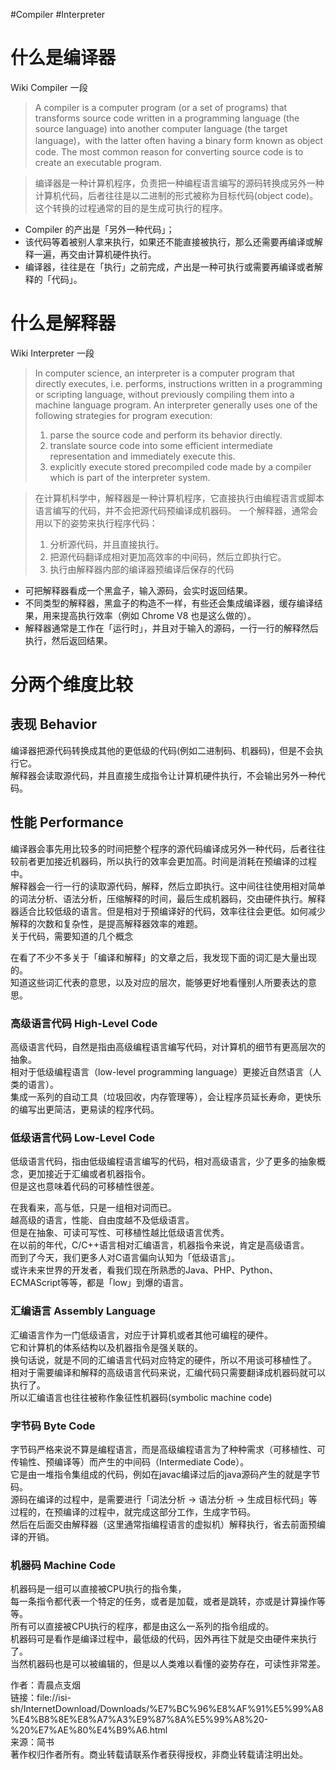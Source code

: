 #Compiler #Interpreter 

# 什么是编译器

Wiki Compiler 一段

> A compiler is a computer program (or a set of programs) that transforms source code written in a programming language (the source language) into another computer language (the target language)，with the latter often having a binary form known as object code. 
> The most common reason for converting source code is to create an executable program.

> 编译器是一种计算机程序，负责把一种编程语言编写的源码转换成另外一种计算机代码，后者往往是以二进制的形式被称为目标代码(object code)。
> 这个转换的过程通常的目的是生成可执行的程序。  

- Compiler 的产出是「另外一种代码」；
- 该代码等着被别人拿来执行，如果还不能直接被执行，那么还需要再编译或解释一遍，再交由计算机硬件执行。  
- 编译器，往往是在「执行」之前完成，产出是一种可执行或需要再编译或者解释的「代码」。

# 什么是解释器
Wiki Interpreter 一段

>In computer science, an interpreter is a computer program that directly executes, i.e. performs, instructions written in a programming or scripting language, without previously compiling them into a machine language program. An interpreter generally uses one of the following strategies for program execution:  
>1. parse the source code and perform its behavior directly.  
>2. translate source code into some efficient intermediate representation and immediately execute this.  
>3. explicitly execute stored precompiled code made by a compiler which is part of the interpreter system.

> 在计算机科学中，解释器是一种计算机程序，它直接执行由编程语言或脚本语言编写的代码，并不会把源代码预编译成机器码。
> 一个解释器，通常会用以下的姿势来执行程序代码：  
> 1. 分析源代码，并且直接执行。  
> 2. 把源代码翻译成相对更加高效率的中间码，然后立即执行它。  
> 3. 执行由解释器内部的编译器预编译后保存的代码  

- 可把解释器看成一个黑盒子，输入源码，会实时返回结果。  
- 不同类型的解释器，黑盒子的构造不一样，有些还会集成编译器，缓存编译结果，用来提高执行效率（例如 Chrome V8 也是这么做的）。  
- 解释器通常是工作在「运行时」，并且对于输入的源码，一行一行的解释然后执行，然后返回结果。

# 分两个维度比较

## 表现 Behavior

编译器把源代码转换成其他的更低级的代码(例如二进制码、机器码)，但是不会执行它。  
解释器会读取源代码，并且直接生成指令让计算机硬件执行，不会输出另外一种代码。

## 性能 Performance

编译器会事先用比较多的时间把整个程序的源代码编译成另外一种代码，后者往往较前者更加接近机器码，所以执行的效率会更加高。时间是消耗在预编译的过程中。  
解释器会一行一行的读取源代码，解释，然后立即执行。这中间往往使用相对简单的词法分析、语法分析，压缩解释的时间，最后生成机器码，交由硬件执行。解释器适合比较低级的语言。但是相对于预编译好的代码，效率往往会更低。如何减少解释的次数和复杂性，是提高解释器效率的难题。  
关于代码，需要知道的几个概念

在看了不少不多关于「编译和解释」的文章之后，我发现下面的词汇是大量出现的。  
知道这些词汇代表的意思，以及对应的层次，能够更好地看懂别人所要表达的意思。

### 高级语言代码 High-Level Code

高级语言代码，自然是指由高级编程语言编写代码，对计算机的细节有更高层次的抽象。  
相对于低级编程语言（low-level programming language）更接近自然语言（人类的语言）。  
集成一系列的自动工具（垃圾回收，内存管理等），会让程序员延长寿命，更快乐的编写出更简洁，更易读的程序代码。

### 低级语言代码 Low-Level Code

低级语言代码，指由低级编程语言编写的代码，相对高级语言，少了更多的抽象概念，更加接近于汇编或者机器指令。  
但是这也意味着代码的可移植性很差。

在我看来，高与低，只是一组相对词而已。  
越高级的语言，性能、自由度越不及低级语言。  
但是在抽象、可读可写性、可移植性越比低级语言优秀。  
在以前的年代，C/C++语言相对汇编语言，机器指令来说，肯定是高级语言。  
而到了今天，我们更多人对C语言偏向认知为「低级语言」。  
或许未来世界的开发者，看我们现在所熟悉的Java、PHP、Python、ECMAScript等等，都是「low」到爆的语言。

### 汇编语言 Assembly Language

汇编语言作为一门低级语言，对应于计算机或者其他可编程的硬件。  
它和计算机的体系结构以及机器指令是强关联的。  
换句话说，就是不同的汇编语言代码对应特定的硬件，所以不用谈可移植性了。  
相对于需要编译和解释的高级语言代码来说，汇编代码只需要翻译成机器码就可以执行了。  
所以汇编语言也往往被称作象征性机器码(symbolic machine code)

### 字节码 Byte Code

字节码严格来说不算是编程语言，而是高级编程语言为了种种需求（可移植性、可传输性、预编译等）而产生的中间码（Intermediate Code）。  
它是由一堆指令集组成的代码，例如在javac编译过后的java源码产生的就是字节码。  
源码在编译的过程中，是需要进行「词法分析 → 语法分析 → 生成目标代码」等过程的，在预编译的过程中，就完成这部分工作，生成字节码。  
然后在后面交由解释器（这里通常指编程语言的虚拟机）解释执行，省去前面预编译的开销。

### 机器码 Machine Code

机器码是一组可以直接被CPU执行的指令集，  
每一条指令都代表一个特定的任务，或者是加载，或者是跳转，亦或是计算操作等等。  
所有可以直接被CPU执行的程序，都是由这么一系列的指令组成的。  
机器码可是看作是编译过程中，最低级的代码，因外再往下就是交由硬件来执行了。  
当然机器码也是可以被编辑的，但是以人类难以看懂的姿势存在，可读性非常差。

  
  
作者：青晨点支烟  
链接：file://isi-sh/InternetDownload/Downloads/%E7%BC%96%E8%AF%91%E5%99%A8%E4%B8%8E%E8%A7%A3%E9%87%8A%E5%99%A8%20-%20%E7%AE%80%E4%B9%A6.html  
来源：简书  
著作权归作者所有。商业转载请联系作者获得授权，非商业转载请注明出处。